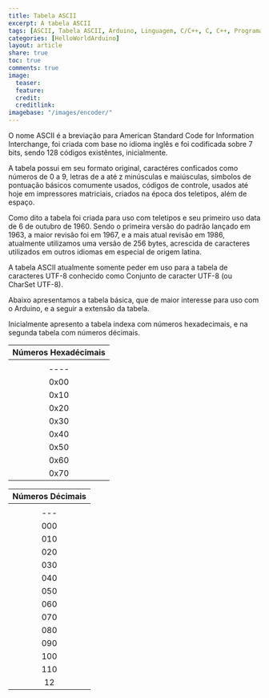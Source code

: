 ```yaml
---
title: Tabela ASCII
excerpt: A tabela ASCII
tags: [ASCII, Tabela ASCII, Arduino, Linguagem, C/C++, C, C++, Programação]
categories: [HelloWorldArduino]
layout: article
share: true
toc: true
comments: true
image:
  teaser:
  feature:
  credit:
  creditlink:
imagebase: "/images/encoder/"
---
```

O nome ASCII é a breviação para American Standard Code for Information Interchange, foi criada com base
no idioma inglês e foi codificada sobre 7 bits, sendo 128 códigos existêntes, inicialmente.

A tabela possui em seu formato original, caractéres conficados como números de 0 a 9, letras de a até z
minúsculas e maiúsculas, simbolos de pontuação básicos comumente usados, códigos de controle, usados até 
hoje em impressores matriciais, criados na época dos teletipos, além de espaço.

Como dito a tabela foi criada para uso com teletipos e seu primeiro uso data de 6 de outubro de 1960.
Sendo o primeira versão do padrão lançado em 1963, a maior revisão foi em 1967, e a mais atual revisão
em 1986, atualmente utilizamos uma versão de 256 bytes, acrescida de caracteres utilizados em outros 
idiomas em especial de origem latina.

A tabela ASCII atualmente somente peder em uso para a tabela de caracteres UTF-8 conhecido como Conjunto
de caracter UTF-8 (ou CharSet UTF-8).

Abaixo apresentamos a tabela básica, que de maior interesse para uso com o Arduino, e a seguir a extensão da tabela. 

 
Inicialmente apresento a tabela indexa com números hexadecimais, e na segunda tabela com números décimais.

|                                            Números Hexadécimais                                             |
| :---------------------------------------------------------------------------------------------------------: |
|      | 0x0 | 0x1 | 0x2 | 0x3 | 0x4 | 0x5 | 0x6 | 0x7 | 0x8 | 0x9 | 0xA | 0xB | 0xC | 0xD | 0xE | 0xF |      | 
| ---- | --- | --- | --- | --- | --- | --- | --- | --- | --- | --- | --- | --- | --- | --- | --- | --- | -----|
| 0x00 | NUL | SOH | STX | ETX | EOT | ENQ | ACK | BEL | BS  | TAB | LF  | VT  | FF  | CR  | SO  | SI  | 0x0F | 
| 0x10 | DLE | DC1 | DC2 | DC3 | DC4 | NAK | SYN | ETB | CAN | EM  | SUB | ESC | FS  | GS  | RS  | US  | 0x1F |
| 0x20 |     | !   | "   | #   | $   | %   | &   | '   | (   | )   | *   | +   | ,   | -   | .   | /   | 0x2F |
| 0x30 | 0   | 1   | 2   | 3   | 4   | 5   | 6   | 7   | 8   | 9   | :   | ;   | <   | =   | >   | ?   | 0x3F |
| 0x40 | @   | A   | B   | C   | D   | E   | F   | G   | H   | I   | J   | K   | L   | M   | N   | O   | 0x4F |
| 0x50 | P   | Q   | R   | S   | T   | U   | V   | W   | X   | Y   | Z   | [   | \   | ]   | ^   | _   | 0x5F |
| 0x60 | `   | a   | b   | c   | d   | e   | f   | g   | h   | i   | j   | k   | l   | m   | n   | o   | 0x6F |
| 0x70 | p   | q   | r   | s   | t   | u   | v   | w   | x   | y   | z   | {   | \|  | }   | ~   |     | 0x7F |


|                         Números Décimais                              |
| :-------------------------------------------------------------------: |
|     | 0   | 1   | 2   | 3   | 4   | 5   | 6   | 7   | 8   | 9   |     |
| --- | --- | --- | --- | --- | --- | --- | --- | --- | --- | --- | --- |
| 000 | NUL | SOH | STX | ETX | EOT | ENQ | ACK | BEL | BS  | TAB | 009 |
| 010 | LF  | VT  | FF  | CR  | SO  | SI  | DLE | DC1 | DC2 | DC3 | 019 |
| 020 | DC4 | NAK | SYN | ETB | CAN | EM  | SUB | ESC | FS  | GS  | 029 |
| 030 | RS  | US  |     | !   | "   | #   | $   | %   | &   | '   | 039 |
| 040 | (   | )   | *   | +   | ,   | -   | .   | /   | 0   | 1   | 049 |
| 050 | 2   | 3   | 4   | 5   | 6   | 7   | 8   | 9   | :   | ;   | 059 |
| 060 | <   | =   | >   | ?   | @   | A   | B   | C   | D   | E   | 069 |
| 070 | F   | G   | H   | I   | J   | K   | L   | M   | N   | O   | 079 |
| 080 | P   | Q   | R   | S   | T   | U   | V   | W   | X   | Y   | 089 |
| 090 | Z   | [   | \   | ]   | ^   | _   | `   | a   | b   | c   | 099 |
| 100 | d   | e   | f   | g   | h   | i   | j   | k   | l   | m   | 109 |
| 110 | n   | o   | p   | q   | r   | s   | t   | u   | v   | w   | 119 |
| 12  | x   | y   | z   | {   | \|  | }   | ~   |     |     |     | 129 |


